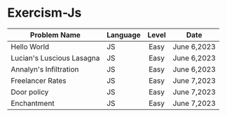 ﻿# Exercism-Js


| Problem Name                        | Language    | Level    |  Date            |
| ----------------------------------- | ----------- | :------: |  :-----------:   |
| Hello World                         | JS          | Easy     |   June 6,2023    |
| Lucian's Luscious Lasagna           | JS          | Easy     |   June 6,2023    |
| Annalyn's Infiltration              | JS          | Easy     |   June 6,2023    |
| Freelancer Rates                    | JS          | Easy     |   June 7,2023    |
| Door policy                         | JS          | Easy     |   June 7,2023    |
| Enchantment                         | JS          | Easy     |   June 7,2023    |